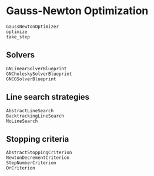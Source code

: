 # Gauss-Newton Optimization

```@docs
GaussNewtonOptimizer
optimize
take_step
```

## Solvers
```@docs
GNLinearSolverBlueprint
GNCholeskySolverBlueprint
GNCGSolverBlueprint
```

## Line search strategies
```@docs
AbstractLineSearch
BacktrackingLineSearch
NoLineSearch
```

## Stopping criteria
```@docs
AbstractStoppingCriterion
NewtonDecrementCriterion
StepNumberCriterion
OrCriterion
```
